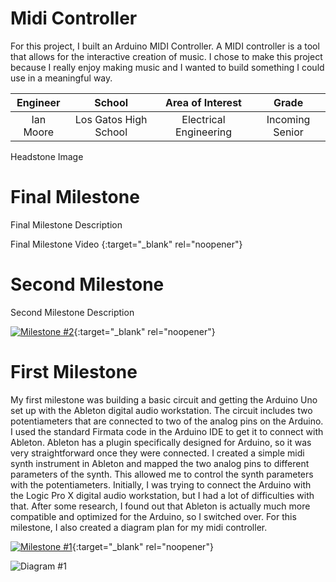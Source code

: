 ﻿# Midi Controller
For this project, I built an Arduino MIDI Controller. A MIDI controller is a tool that allows for the interactive creation of music. I chose to make this project because I really enjoy making music and I wanted to build something I could use in a meaningful way.

| **Engineer** | **School** | **Area of Interest** | **Grade** |
|:--:|:--:|:--:|:--:|
| Ian Moore | Los Gatos High School | Electrical Engineering | Incoming Senior

Headstone Image
  
# Final Milestone
Final Milestone Description 

Final Milestone Video {:target="_blank" rel="noopener"}

# Second Milestone
Second Milestone Description

[![Milestone #2](https://res.cloudinary.com/marcomontalbano/image/upload/v1626966972/video_to_markdown/images/youtube--LFArD90AK3E-c05b58ac6eb4c4700831b2b3070cd403.jpg)](https://www.youtube.com/watch?v=LFArD90AK3E "Milestone #2"){:target="_blank" rel="noopener"}
# First Milestone
  

My first milestone was building a basic circuit and getting the Arduino Uno set up with the Ableton digital audio workstation. The circuit includes two potentiameters that are connected to two of the analog pins on the Arduino. I used the standard Firmata code in the Arduino IDE to get it to connect with Ableton. Ableton has a plugin specifically designed for Arduino, so it was very straightforward once they were connected. I created a simple midi synth instrument in Ableton and mapped the two analog pins to different parameters of the synth. This allowed me to control the synth parameters with the potentiameters. Initially, I was trying to connect the Arduino with the Logic Pro X digital audio workstation, but I had a lot of difficulties with that. After some research, I found out that Ableton is actually much more compatible and optimized for the Arduino, so I switched over. For this milestone, I also created a diagram plan for my midi controller. 

[![Milestone #1](https://res.cloudinary.com/marcomontalbano/image/upload/v1626447965/video_to_markdown/images/youtube--cQkooa2bY04-c05b58ac6eb4c4700831b2b3070cd403.jpg)](https://www.youtube.com/watch?v=cQkooa2bY04&t=13s "Milestone #1"){:target="_blank" rel="noopener"}

![Diagram #1](https://drive.google.com/file/d/1bm6LEPOisEksB9M9ssDxNosyoW7TJpBA/view?usp=sharing)

